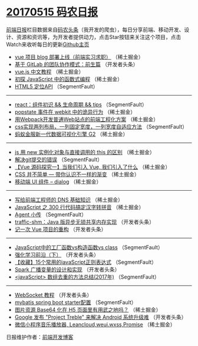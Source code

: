# [20170515 码农日报](15.md)

[前端日报](http://caibaojian.com/c/news)栏目数据来自[码农头条](http://hao.caibaojian.com/)（我开发的爬虫），每日分享前端、移动开发、设计、资源和资讯等，为开发者提供动力，点击Star按钮来关注这个项目，点击Watch来收听每日的更新[Github主页](https://github.com/kujian/frontendDaily)
* [vue 项目 blog 部署上线（前端实习求职）](http://hao.caibaojian.com/38060.html) （稀土掘金）
* [基于 GitLab 的团队协作模式：前生篇](http://hao.caibaojian.com/38124.html) （开发者头条）
* [vue.js 中文教程](http://hao.caibaojian.com/38064.html) （稀土掘金）
* [初探 JavaScript 中的函数式编程](http://hao.caibaojian.com/38063.html) （稀土掘金）
* [HTML5 定位API](http://hao.caibaojian.com/38102.html) （SegmentFault）

***
* [react：组件初识 &amp;&amp; 生命周期 &amp;&amp; tips](http://hao.caibaojian.com/38103.html) （SegmentFault）
* [popstate 事件在 webkit 中的诡异行为](http://hao.caibaojian.com/38065.html) （稀土掘金）
* [用Webpack开发普通Web站点的前端工程化方案](http://hao.caibaojian.com/38067.html) （稀土掘金）
* [css实现两列布局，一列固定宽度，一列宽度自适应方法](http://hao.caibaojian.com/38098.html) （SegmentFault）
* [蚂蚁金服新一代数据可视化引擎 G2](http://hao.caibaojian.com/38062.html) （稀土掘金）

***
* [js 用 new 实例化对象与直接调用的 this 的区别](http://hao.caibaojian.com/38052.html) （稀土掘金）
* [解决git提交的错误](http://hao.caibaojian.com/38101.html) （SegmentFault）
* [【Vue 源码探究一】当我们引入 Vue, 我们引入了什么](http://hao.caibaojian.com/38053.html) （稀土掘金）
* [CSS 并不简单 &#8212; 带你认识不一样的渐变](http://hao.caibaojian.com/38055.html) （稀土掘金）
* [移动端 UI 组件 &#8211; dialog](http://hao.caibaojian.com/38066.html) （稀土掘金）

***
* [写给前端工程师的 DNS 基础知识](http://hao.caibaojian.com/38056.html) （稀土掘金）
* [JavaScript 之 300 行代码搞定汉字转拼音](http://hao.caibaojian.com/38057.html) （稀土掘金）
* [Agent 小传](http://hao.caibaojian.com/38100.html) （SegmentFault）
* [traffic-shm：Java 版异步无锁共享内存实现](http://hao.caibaojian.com/38123.html) （开发者头条）
* [记一次 Vue 项目的重构](http://hao.caibaojian.com/38113.html) （开发者头条）

***
* [JavaScript中的工厂函数vs构造函数vs class](http://hao.caibaojian.com/38092.html) （SegmentFault）
* [强化学习前沿（下）](http://hao.caibaojian.com/38125.html) （开发者头条）
* [【收藏】15个常用的javaScript正则表达式](http://hao.caibaojian.com/38094.html) （SegmentFault）
* [Spark 广播变量的设计和实现](http://hao.caibaojian.com/38126.html) （开发者头条）
* [&lt;javaScript&gt; 数组去重的方法总结(2017年)](http://hao.caibaojian.com/38096.html) （SegmentFault）

***
* [WebSocket 教程](http://hao.caibaojian.com/38107.html) （开发者头条）
* [mybatis spring boot starter配置](http://hao.caibaojian.com/38099.html) （SegmentFault）
* [图片资源 Base64 化在 H5 页面里有用武之地吗？](http://hao.caibaojian.com/38051.html) （稀土掘金）
* [Google 发布 &quot;Project Treble&quot; 来解决 Android 系统升级难](http://hao.caibaojian.com/38122.html) （开发者头条）
* [微信小程序音乐播放器, Leancloud,weui.wxss,Promise](http://hao.caibaojian.com/38058.html) （稀土掘金）

日报维护作者：[前端开发博客](http://caibaojian.com/) 